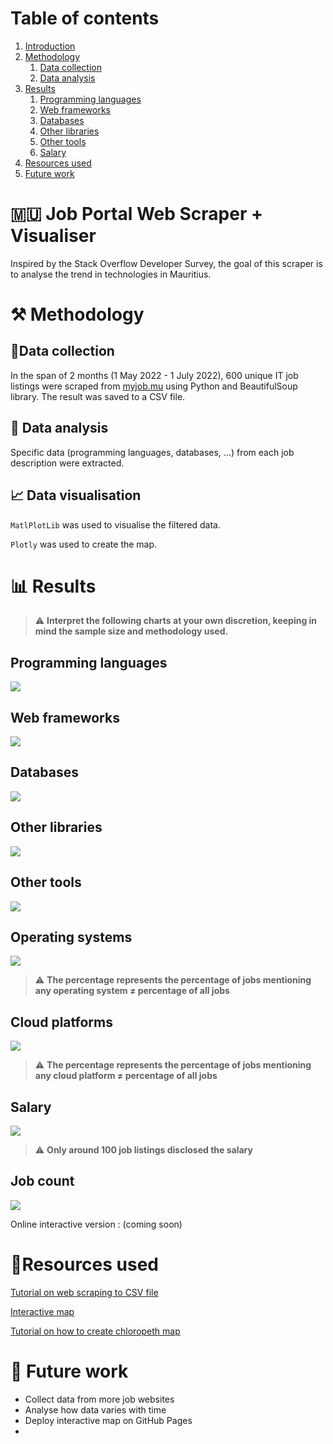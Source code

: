 # Table of contents #
1. [Introduction](#intro)
2. [Methodology](#Methodology)
   1. [Data collection](#collection)
   2. [Data analysis](#analysis)
3. [Results](#results)
   1. [Programming languages](#prog)
   2. [Web frameworks](#web)
   3. [Databases](#databases)
   4. [Other libraries](#libraries)
   5. [Other tools](#tools)
   6. [Salary](#salary)
5. [Resources used](#resources)
6. [Future work](#future) 

# 🇲🇺 Job Portal Web Scraper + Visualiser  <a name="intro"></a> #

Inspired by the Stack Overflow Developer Survey, the goal of this scraper is to analyse the trend in technologies in Mauritius.

#  ⚒️ Methodology  <a name="Methodology"></a> #

## 📝Data collection  <a name="collection"></a> ##
In the span of $2$ months (1 May 2022 - 1 July 2022), $600$ unique IT job listings were scraped from [myjob.mu](https://www.myjob.mu/) using Python and BeautifulSoup library. The result was saved to a CSV file.

## 🔎 Data analysis <a name="analysis"></a> ##
Specific data (programming languages, databases, ...) from each job description were extracted.

## 📈 Data visualisation ##
`MatlPlotLib` was used to visualise the filtered data.

`Plotly` was used to create the map.


# 📊 Results <a name="results"></a> #
> ⚠️ **Interpret the following charts at your own discretion, keeping in mind the sample size and methodology used.**
> 

## Programming languages <a name="prog"></a> ## 
![](Charts/LanguageChart.png)

## Web frameworks <a name="web"></a> ## 
![](Charts/WebChart.png)

## Databases <a name="databases"></a> ##
![](Charts/DatabaseChart.png)

## Other libraries <a name="libraries"></a> ##
![](Charts/LibrariesChart.png)
## Other tools <a name="tools"></a> ##
![](Charts/ToolsChart.png)

## Operating systems <a name=""></a> ##
![](Charts/OSChart.png)
> ⚠️ **The percentage represents the percentage of jobs mentioning any operating system $\ne$ percentage of all jobs**

## Cloud platforms <a name=""></a> ##
![](Charts/CloudChart.png)
> ⚠️ **The percentage represents the percentage of jobs mentioning any cloud platform $\ne$ percentage of all jobs**

## Salary <a name="salary"></a> ##
![](Charts/SalaryChart.png)
> ⚠️ **Only around 100 job listings disclosed the salary**

## Job count  ##
![](Charts/choroplethmap.png)

Online interactive version : (coming soon)

# 🌠Resources used  <a name="resources"></a> #

[Tutorial on web scraping to CSV file](https://www.youtube.com/watch?v=RvCBzhhydNk&ab_channel=Pythonology)

[Interactive map](https://towardsdatascience.com/a-complete-guide-to-an-interactive-geographical-map-using-python-f4c5197e23e0) 

[Tutorial on how to create chloropeth map](https://www.youtube.com/watch?v=aJmaw3QKMvk&ab_channel=IndianPythonista)

# 🔮 Future work <a name="future"></a> # 
- Collect data from more job websites
- Analyse how data varies with time
- Deploy interactive map on GitHub Pages
- 
